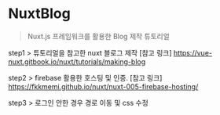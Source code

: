 # NuxtBlog

> Nuxt.js 프레임워크를 활용한 Blog 제작 튜토리얼

step1 > 튜토리얼을 참고한 nuxt 블로그 제작
[참고 링크]
https://vue-nuxt.gitbook.io/nuxt/tutorials/making-blog

step2 > firebase 활용한 호스팅 및 인증.
[참고 링크]
https://fkkmemi.github.io/nuxt/nuxt-005-firebase-hosting/

step3 > 로그인 안한 경우 경로 이동 및 css 수정

